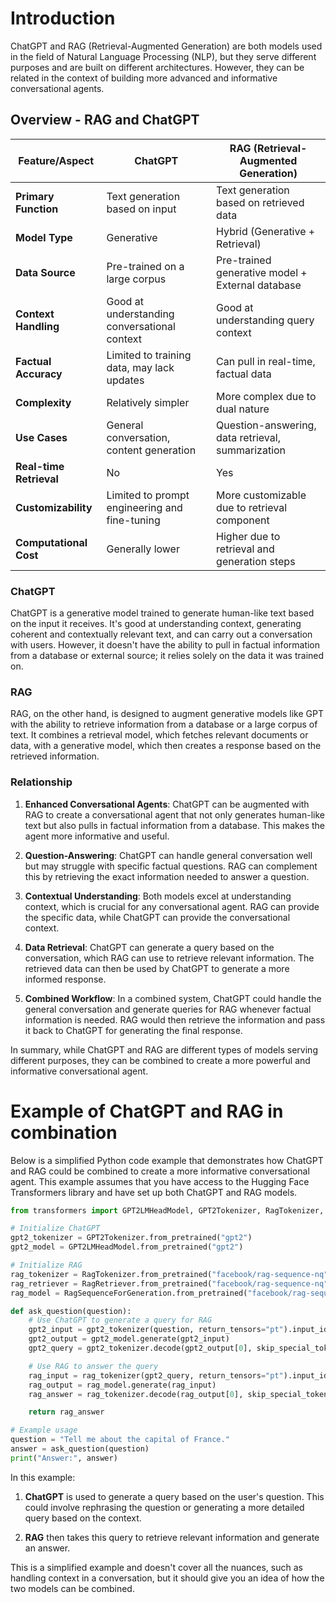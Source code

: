# Introduction

ChatGPT and RAG (Retrieval-Augmented Generation) are both models used in the field of Natural Language Processing (NLP), but they serve different purposes and are built on different architectures. However, they can be related in the context of building more advanced and informative conversational agents.

## Overview - RAG and ChatGPT

| Feature/Aspect          | ChatGPT                                       | RAG (Retrieval-Augmented Generation)              |
| ----------------------- | --------------------------------------------- | ------------------------------------------------- |
| **Primary Function**    | Text generation based on input                | Text generation based on retrieved data           |
| **Model Type**          | Generative                                    | Hybrid (Generative + Retrieval)                   |
| **Data Source**         | Pre-trained on a large corpus                 | Pre-trained generative model + External database  |
| **Context Handling**    | Good at understanding conversational context  | Good at understanding query context               |
| **Factual Accuracy**    | Limited to training data, may lack updates    | Can pull in real-time, factual data               |
| **Complexity**          | Relatively simpler                            | More complex due to dual nature                   |
| **Use Cases**           | General conversation, content generation      | Question-answering, data retrieval, summarization |
| **Real-time Retrieval** | No                                            | Yes                                               |
| **Customizability**     | Limited to prompt engineering and fine-tuning | More customizable due to retrieval component      |
| **Computational Cost**  | Generally lower                               | Higher due to retrieval and generation steps      |

### ChatGPT

ChatGPT is a generative model trained to generate human-like text based on the input it receives. It's good at understanding context, generating coherent and contextually relevant text, and can carry out a conversation with users. However, it doesn't have the ability to pull in factual information from a database or external source; it relies solely on the data it was trained on.

### RAG

RAG, on the other hand, is designed to augment generative models like GPT with the ability to retrieve information from a database or a large corpus of text. It combines a retrieval model, which fetches relevant documents or data, with a generative model, which then creates a response based on the retrieved information.

### Relationship

1. **Enhanced Conversational Agents**: ChatGPT can be augmented with RAG to create a conversational agent that not only generates human-like text but also pulls in factual information from a database. This makes the agent more informative and useful.

2. **Question-Answering**: ChatGPT can handle general conversation well but may struggle with specific factual questions. RAG can complement this by retrieving the exact information needed to answer a question.

3. **Contextual Understanding**: Both models excel at understanding context, which is crucial for any conversational agent. RAG can provide the specific data, while ChatGPT can provide the conversational context.

4. **Data Retrieval**: ChatGPT can generate a query based on the conversation, which RAG can use to retrieve relevant information. The retrieved data can then be used by ChatGPT to generate a more informed response.

5. **Combined Workflow**: In a combined system, ChatGPT could handle the general conversation and generate queries for RAG whenever factual information is needed. RAG would then retrieve the information and pass it back to ChatGPT for generating the final response.

In summary, while ChatGPT and RAG are different types of models serving different purposes, they can be combined to create a more powerful and informative conversational agent.

# Example of ChatGPT and RAG in combination

Below is a simplified Python code example that demonstrates how ChatGPT and RAG could be combined to create a more informative conversational agent. This example assumes that you have access to the Hugging Face Transformers library and have set up both ChatGPT and RAG models.

```python
from transformers import GPT2LMHeadModel, GPT2Tokenizer, RagTokenizer, RagRetriever, RagSequenceForGeneration

# Initialize ChatGPT
gpt2_tokenizer = GPT2Tokenizer.from_pretrained("gpt2")
gpt2_model = GPT2LMHeadModel.from_pretrained("gpt2")

# Initialize RAG
rag_tokenizer = RagTokenizer.from_pretrained("facebook/rag-sequence-nq")
rag_retriever = RagRetriever.from_pretrained("facebook/rag-sequence-nq", index_name="exact", use_dummy_dataset=True)
rag_model = RagSequenceForGeneration.from_pretrained("facebook/rag-sequence-nq", retriever=rag_retriever)

def ask_question(question):
    # Use ChatGPT to generate a query for RAG
    gpt2_input = gpt2_tokenizer(question, return_tensors="pt").input_ids
    gpt2_output = gpt2_model.generate(gpt2_input)
    gpt2_query = gpt2_tokenizer.decode(gpt2_output[0], skip_special_tokens=True)

    # Use RAG to answer the query
    rag_input = rag_tokenizer(gpt2_query, return_tensors="pt").input_ids
    rag_output = rag_model.generate(rag_input)
    rag_answer = rag_tokenizer.decode(rag_output[0], skip_special_tokens=True)

    return rag_answer

# Example usage
question = "Tell me about the capital of France."
answer = ask_question(question)
print("Answer:", answer)
```

In this example:

1. **ChatGPT** is used to generate a query based on the user's question. This could involve rephrasing the question or generating a more detailed query based on the context.

2. **RAG** then takes this query to retrieve relevant information and generate an answer.

This is a simplified example and doesn't cover all the nuances, such as handling context in a conversation, but it should give you an idea of how the two models can be combined.
